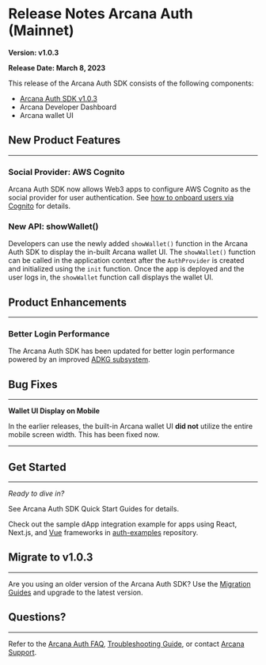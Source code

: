 # Release Notes Arcana Auth (Mainnet)

**Version: v1.0.3**

**Release Date: March 8, 2023**

This release of the Arcana Auth SDK consists of the following components:

- [Arcana Auth SDK v1.0.3](https://www.npmjs.com/package/@arcana/auth/v/1.0.3)
- Arcana Developer Dashboard
- Arcana wallet UI

## New Product Features

______________________________________________________________________

### Social Provider: AWS Cognito

Arcana Auth SDK now allows Web3 apps to configure AWS Cognito as the social provider for user authentication. See [how to onboard users via Cognito](../../auth/onboard/vanilla/custom-ui/build-idm/cognito-oauth/) for details.

### New API: showWallet()

Developers can use the newly added `showWallet()` function in the Arcana Auth SDK to display the in-built Arcana wallet UI. The `showWallet()` function can be called in the application context after the `AuthProvider` is created and initialized using the `init` function. Once the app is deployed and the user logs in, the `showWallet` function call displays the wallet UI.

## Product Enhancements

______________________________________________________________________

### Better Login Performance

The Arcana Auth SDK has been updated for better login performance powered by an improved [ADKG subsystem](https://github.com/arcana-network/adkg/releases).

## Bug Fixes

______________________________________________________________________

**Wallet UI Display on Mobile**

In the earlier releases, the built-in Arcana wallet UI **did not** utilize the entire mobile screen width. This has been fixed now.

______________________________________________________________________

## Get Started

______________________________________________________________________

*Ready to dive in?*

See Arcana Auth SDK Quick Start Guides for details.

Check out the sample dApp integration example for apps using React, Next.js, and [Vue](https://github.com/arcana-network/basic-storage-wallet-integration) frameworks in [auth-examples](https://github.com/arcana-network/auth-examples) repository.

## Migrate to v1.0.3

______________________________________________________________________

Are you using an older version of the Arcana Auth SDK? Use the [Migration Guides](../../migration/archives/) and upgrade to the latest version.

## Questions?

______________________________________________________________________

Refer to the [Arcana Auth FAQ](../../faq/faq-gen/), [Troubleshooting Guide](../../troubleshooting/), or contact [Arcana Support](../../support/).
